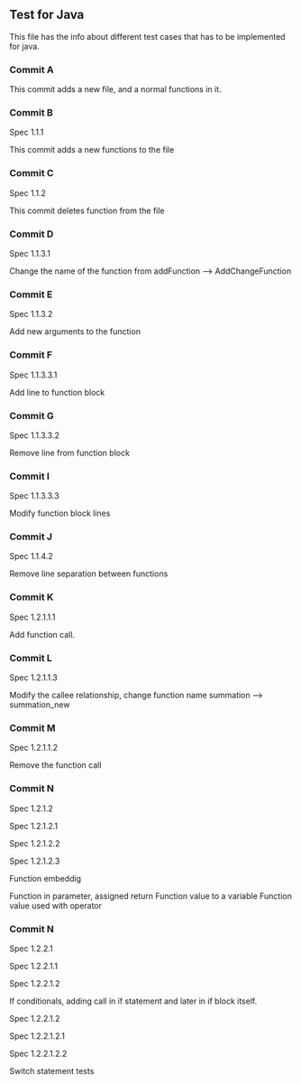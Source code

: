 ## Test for Java

This file has the info about different test cases
that has to be implemented for java.

### Commit A

This commit adds a new file, and a normal functions in it.

### Commit B

Spec 1.1.1

This commit adds a new functions to the file

### Commit C

Spec 1.1.2

This commit deletes function from the file

### Commit D

Spec 1.1.3.1

Change the name of the function from addFunction --> AddChangeFunction

### Commit E

Spec 1.1.3.2

Add new arguments to the function

### Commit F

Spec 1.1.3.3.1

Add line to function block

### Commit G

Spec 1.1.3.3.2

Remove line from function block

### Commit I

Spec 1.1.3.3.3

Modify function block lines

### Commit J

Spec 1.1.4.2

Remove line separation between functions

### Commit K

Spec 1.2.1.1.1

Add function call.

### Commit L

Spec 1.2.1.1.3

Modify the callee relationship,
change function name summation --> summation_new

### Commit M

Spec 1.2.1.1.2

Remove the function call

### Commit N

Spec 1.2.1.2

Spec 1.2.1.2.1

Spec 1.2.1.2.2

Spec 1.2.1.2.3

Function embeddig

Function in parameter, assigned return
Function value to a variable
Function value used with operator

### Commit N

Spec 1.2.2.1

Spec 1.2.2.1.1

Spec 1.2.2.1.2

If conditionals, adding call in
if statement and later in if block itself.


Spec 1.2.2.1.2

Spec 1.2.2.1.2.1

Spec 1.2.2.1.2.2

Switch statement tests